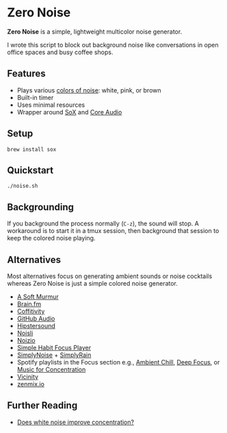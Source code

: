# Zero Noise

**Zero Noise** is a simple, lightweight multicolor noise generator.

I wrote this script to block out background noise like conversations in open office spaces and busy coffee shops.

## Features

- Plays various [colors of noise](https://en.wikipedia.org/wiki/Colors_of_noise): white, pink, or brown
- Built-in timer
- Uses minimal resources
- Wrapper around [SoX](http://sox.sourceforge.net) and [Core Audio](https://en.wikipedia.org/wiki/Core_Audio)

## Setup

    brew install sox

## Quickstart

    ./noise.sh

## Backgrounding

If you background the process normally (`C-z`), the sound will stop.  A workaround is to start it in a tmux session, then background that session to keep the colored noise playing.

## Alternatives

Most alternatives focus on generating ambient sounds or noise cocktails whereas Zero Noise is just a simple colored noise generator.

- [A Soft Murmur](http://asoftmurmur.com)
- [Brain.fm](https://brain.fm)
- [Coffitivity](https://coffitivity.com)
- [GitHub Audio](https://github.audio/)
- [Hipstersound](http://hipstersound.com)
- [Noisli](https://www.noisli.com)
- [Noizio](http://noiz.io)
- [Simple Habit Focus Player](https://www.simplehabit.com/beta/focus)
- [SimplyNoise](https://simplynoise.com/) + [SimplyRain](https://rain.simplynoise.com/)
- Spotify playlists in the Focus section e.g., [Ambient Chill](https://open.spotify.com/user/spotify/playlist/37i9dQZF1DX3Ogo9pFvBkY), [Deep Focus](https://open.spotify.com/user/spotify/playlist/37i9dQZF1DWZeKCadgRdKQ), or [Music for Concentration](https://open.spotify.com/user/spotify/playlist/37i9dQZF1DX3PFzdbtx1Us)
- [Vicinity](http://www.ixeau.com/apps/vicinity/)
- [zenmix.io](http://zenmix.io/)

## Further Reading

- [Does white noise improve concentration?](http://skeptics.stackexchange.com/questions/8025/does-white-noise-improve-concentration)
